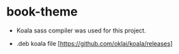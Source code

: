 # book-theme

- Koala sass compiler was used for this project.

- .deb koala file  [https://github.com/oklai/koala/releases]
